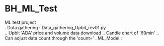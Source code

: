 # BH_ML_Test
ML test project<br>
. Data gathering : Data_gathering_Upbit_rev01.py<br>
  .. Upbit 'ADA' price and volume data download
  .. Candle chart of '60min'
  .. Can adjust data count through the 'count='
. ML_Model : <br>
